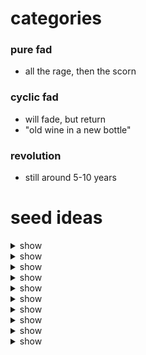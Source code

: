 
# categories

### pure fad
* all the rage, then the scorn
### cyclic fad
* will fade, but return
* "old wine in a new bottle" 
### revolution
* still around 5-10 years

# seed ideas
 
<details><summary>show</summary><p> static vs dynamic types </p></details>
<details><summary>show</summary><p> VS Code </p></details>
<details><summary>show</summary><p> microservices </p></details>
<details><summary>show</summary><p> functional vs iterative </p></details>
<details><summary>show</summary><p> unit testing </p></details>
<details><summary>show</summary><p> agile </p></details>
<details><summary>show</summary><p> burn-out </p></details>
<details><summary>show</summary><p> Stack Overflow </p></details>
<details><summary>show</summary><p> Github </p></details>
<details><summary>show</summary><p> React </p></details>
